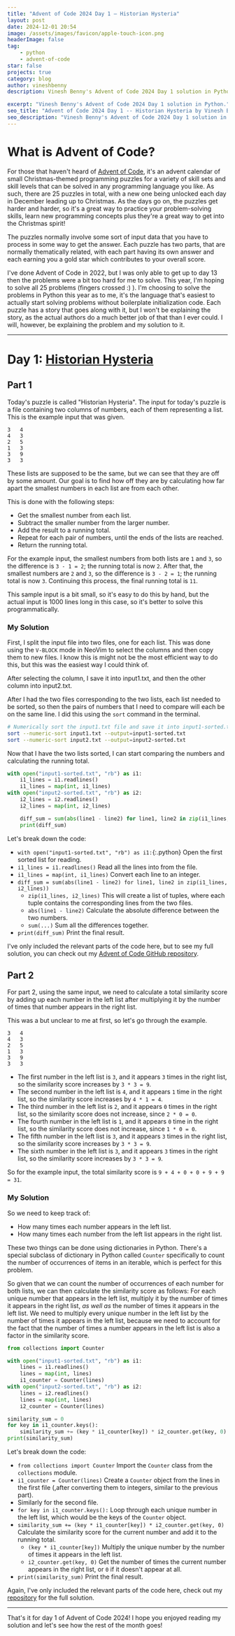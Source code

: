 ```yaml
---
title: "Advent of Code 2024 Day 1 – Historian Hysteria"
layout: post
date: 2024-12-01 20:54
image: /assets/images/favicon/apple-touch-icon.png
headerImage: false
tag:
    - python
    - advent-of-code
star: false
projects: true
category: blog
author: vineshbenny
description: Vinesh Benny's Advent of Code 2024 Day 1 solution in Python.

excerpt: "Vinesh Benny's Advent of Code 2024 Day 1 solution in Python."
seo_title: "Advent of Code 2024 Day 1 -- Historian Hysteria by Vinesh Benny"
seo_description: "Vinesh Benny's Advent of Code 2024 Day 1 solution in Python."
---
```


# What is Advent of Code?

For those that haven't heard of
[Advent of Code](https://adventofcode.com/2024/about), it's an advent calendar
of small Christmas-themed programming puzzles for a variety of skill sets and
skill levels that can be solved in any programming language you like. As such,
there are 25 puzzles in total, with a new one being unlocked each day in
December leading up to Christmas. As the days go on, the puzzles get harder and
harder, so it's a great way to practice your problem-solving skills, learn new
programming concepts plus they're a great way to get into the Christmas spirit!

The puzzles normally involve some sort of input data that you have to process in
some way to get the answer. Each puzzle has two parts, that are normally
thematically related, with each part having its own answer and each earning you
a gold star which contributes to your overall score.

I've done Advent of Code in 2022, but I was only able to get up to day 13 then
the problems were a bit too hard for me to solve. This year, I'm hoping to solve
all 25 problems (fingers crossed :) ). I'm choosing to solve the problems in
Python this year as to me, it's the language that's easiest to actually start
solving problems without boilerplate initialization code. Each puzzle has a
story that goes along with it, but I won't be explaining the story, as the
actual authors do a much better job of that than I ever could. I will, however,
be explaining the problem and my solution to it.

---

# Day 1: [Historian Hysteria](https://adventofcode.com/2024/day/1)

## Part 1

Today's puzzle is called "Historian Hysteria". The input for today's puzzle is a
file containing two columns of numbers, each of them representing a list. This
is the example input that was given.

```plaintext
3   4
4   3
2   5
1   3
3   9
3   3
```

These lists are supposed to be the same, but we can see that they are off by
some amount. Our goal is to find how off they are by calculating how far apart
the smallest numbers in each list are from each other.

This is done with the following steps:

- Get the smallest number from each list.
- Subtract the smaller number from the larger number.
- Add the result to a running total.
- Repeat for each pair of numbers, until the ends of the lists are reached.
- Return the running total.

For the example input, the smallest numbers from both lists are `1` and `3`, so
the difference is `3 - 1 = 2`; the running total is now `2`. After that, the
smallest numbers are `2` and `3`, so the difference is `3 - 2 = 1`; the running
total is now `3`. Continuing this process, the final running total is `11`.

This sample input is a bit small, so it's easy to do this by hand, but the
actual input is 1000 lines long in this case, so it's better to solve this
programmatically.

### My Solution

First, I split the input file into two files, one for each list. This was done
using the `V-BLOCK` mode in NeoVim to select the columns and then copy them to
new files. I know this is might not be the most efficient way to do this, but
this was the easiest way I could think of.

<div>
	<figcaption class="caption">After selecting the column, I save it into input1.txt, and then the other column into input2.txt.</figcaption>
	<script src="https://asciinema.org/a/9sk3YHQ2O9WVlIrqiq6NlDuX6.js" id="asciicast-9sk3YHQ2O9WVlIrqiq6NlDuX6" async="true"></script>
</div>

After I had the two files corresponding to the two lists, each list needed to be
sorted, so then the pairs of numbers that I need to compare will each be on the
same line. I did this using the `sort` command in the terminal.

```bash
# Numerically sort the input1.txt file and save it into input1-sorted.txt
sort --numeric-sort input1.txt --output=input1-sorted.txt
sort --numeric-sort input2.txt --output=input2-sorted.txt
```

Now that I have the two lists sorted, I can start comparing the numbers and
calculating the running total.

```python
with open("input1-sorted.txt", "rb") as i1:
    i1_lines = i1.readlines()
    i1_lines = map(int, i1_lines)
with open("input2-sorted.txt", "rb") as i2:
    i2_lines = i2.readlines()
    i2_lines = map(int, i2_lines)

    diff_sum = sum(abs(line1 - line2) for line1, line2 in zip(i1_lines, i2_lines))
    print(diff_sum)
```

Let's break down the code:

- `with open("input1-sorted.txt", "rb") as i1:`{:.python} Open the first sorted
  list for reading.
- `i1_lines = i1.readlines()` Read all the lines into from the file.
- `i1_lines = map(int, i1_lines)` Convert each line to an integer.
- `diff_sum = sum(abs(line1 - line2) for line1, line2 in zip(i1_lines, i2_lines))`
  - `zip(i1_lines, i2_lines)` This will create a list of tuples, where each
    tuple contains the corresponding lines from the two files.
  - `abs(line1 - line2)` Calculate the absolute difference between the two
    numbers.
  - `sum(...)` Sum all the differences together.
- `print(diff_sum)` Print the final result.

I've only included the relevant parts of the code here, but to see my full
solution, you can check out my
[Advent of Code GitHub repository](https://github.com/VBenny42/AoC/blob/main/2024/day01/solution.py).

## Part 2

For part 2, using the same input, we need to calculate a total similarity score
by adding up each number in the left list after multiplying it by the number of
times that number appears in the right list.

This was a but unclear to me at first, so let's go through the example.

```plaintext
3   4
4   3
2   5
1   3
3   9
3   3
```

- The first number in the left list is `3`, and it appears `3` times in the
  right list, so the similarity score increases by `3 * 3 = 9`.
- The second number in the left list is `4`, and it appears `1` time in the
  right list, so the similarity score increases by `4 * 1 = 4`.
- The third number in the left list is `2`, and it appears `0` times in the
  right list, so the similarity score does not increase, since `2 * 0 = 0`.
- The fourth number in the left list is `1`, and it appears `0` time in the
  right list, so the similarity score does not increase, since `1 * 0 = 0`.
- The fifth number in the left list is `3`, and it appears `3` times in the
  right list, so the similarity score increases by `3 * 3 = 9`.
- The sixth number in the left list is `3`, and it appears `3` times in the
  right list, so the similarity score increases by `3 * 3 = 9`.

So for the example input, the total similarity score is
`9 + 4 + 0 + 0 + 9 + 9 = 31`.

### My Solution

So we need to keep track of:

- How many times each number appears in the left list.
- How many times each number from the left list appears in the right list.

These two things can be done using dictionaries in Python. There's a special
subclass of dictionary in Python called `Counter` specifically to count the
number of occurrences of items in an iterable, which is perfect for this
problem.

So given that we can count the number of occurrences of each number for both
lists, we can then calculate the similarity score as follows: For each unique
number that appears in the left list, multiply it by the number of times it
appears in the right list, _as well as_ the number of times it appears in the
left list. We need to multiply every unique number in the left list by the
number of times it appears in the left list, because we need to account for the
fact that the number of times a number appears in the left list is also a factor
in the similarity score.

```python
from collections import Counter

with open("input1-sorted.txt", "rb") as i1:
    lines = i1.readlines()
    lines = map(int, lines)
    i1_counter = Counter(lines)
with open("input2-sorted.txt", "rb") as i2:
    lines = i2.readlines()
    lines = map(int, lines)
    i2_counter = Counter(lines)

similarity_sum = 0
for key in i1_counter.keys():
    similarity_sum += (key * i1_counter[key]) * i2_counter.get(key, 0)
print(similarity_sum)
```

Let's break down the code:

- `from collections import Counter` Import the `Counter` class from the
  `collections` module.
- `i1_counter = Counter(lines)` Create a `Counter` object from the lines in the
  first file (,after converting them to integers, similar to the previous part).
- Similarly for the second file.
- `for key in i1_counter.keys():` Loop through each unique number in the left
  list, which would be the keys of the `Counter` object.
- `similarity_sum += (key * i1_counter[key]) * i2_counter.get(key, 0)` Calculate
  the similarity score for the current number and add it to the running total.
  - `(key * i1_counter[key])` Multiply the unique number by the number of times
    it appears in the left list.
  - `i2_counter.get(key, 0)` Get the number of times the current number appears
    in the right list, or `0` if it doesn't appear at all.
- `print(similarity_sum)` Print the final result.

Again, I've only included the relevant parts of the code here, check out my
[repository](https://github.com/VBenny42/AoC/blob/main/2024/day01/solution.py)
for the full solution.

---

That's it for day 1 of Advent of Code 2024! I hope you enjoyed reading my
solution and let's see how the rest of the month goes!
